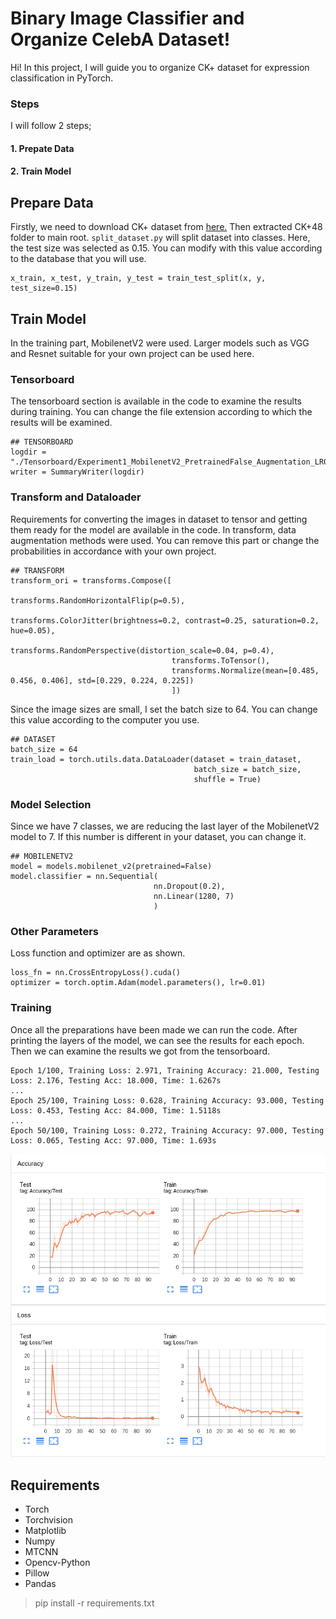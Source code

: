 # Binary Image Classifier and Organize CelebA Dataset!

Hi! In this project, I will guide you to organize CK+ dataset for expression classification in PyTorch.


### Steps
I will follow 2 steps;
#### 1. Prepate Data
#### 2. Train Model

## Prepare Data

Firstly, we need to download CK+ dataset from [here.](https://www.kaggle.com/shawon10/ckplus) Then extracted CK+48 folder to main root. `split_dataset.py` will split dataset into classes. Here, the test size was selected as 0.15. You can modify with this value according to the database that you will use.

```
x_train, x_test, y_train, y_test = train_test_split(x, y, test_size=0.15)
```

## Train Model

In the training part, MobilenetV2 were used. Larger models such as VGG and Resnet suitable for your own project can be used here. 

### Tensorboard

The tensorboard section is available in the code to examine the results during training. You can change the file extension according to which the results will be examined.

```
## TENSORBOARD
logdir = "./Tensorboard/Experiment1_MobilenetV2_PretrainedFalse_Augmentation_LR0.01/"
writer = SummaryWriter(logdir)
```

### Transform and Dataloader

Requirements for converting the images in dataset to tensor and getting them ready for the model are available in the code. In transform, data augmentation methods were used. You can remove this part or change the probabilities in accordance with your own project.

```
## TRANSFORM
transform_ori = transforms.Compose([
                                    transforms.RandomHorizontalFlip(p=0.5),
                                    transforms.ColorJitter(brightness=0.2, contrast=0.25, saturation=0.2, hue=0.05),
                                    transforms.RandomPerspective(distortion_scale=0.04, p=0.4),
                                    transforms.ToTensor(),
                                    transforms.Normalize(mean=[0.485, 0.456, 0.406], std=[0.229, 0.224, 0.225])
                                    ])
```

Since the image sizes are small, I set the batch size to 64. You can change this value according to the computer you use.

```
## DATASET
batch_size = 64
train_load = torch.utils.data.DataLoader(dataset = train_dataset,
                                         batch_size = batch_size,
                                         shuffle = True)
```
### Model Selection

Since we have 7 classes, we are reducing the last layer of the MobilenetV2 model to 7. If this number is different in your dataset, you can change it.

```
## MOBILENETV2
model = models.mobilenet_v2(pretrained=False)
model.classifier = nn.Sequential(
                                nn.Dropout(0.2),
                                nn.Linear(1280, 7)
                                )
```

### Other Parameters

Loss function and optimizer are as shown.

```
loss_fn = nn.CrossEntropyLoss().cuda()
optimizer = torch.optim.Adam(model.parameters(), lr=0.01)
```
### Training

Once all the preparations have been made we can run the code. After printing the layers of the model, we can see the results for each epoch. Then we can examine the results we got from the tensorboard.

```
Epoch 1/100, Training Loss: 2.971, Training Accuracy: 21.000, Testing Loss: 2.176, Testing Acc: 18.000, Time: 1.6267s
...
Epoch 25/100, Training Loss: 0.628, Training Accuracy: 93.000, Testing Loss: 0.453, Testing Acc: 84.000, Time: 1.5118s
...
Epoch 50/100, Training Loss: 0.272, Training Accuracy: 97.000, Testing Loss: 0.065, Testing Acc: 97.000, Time: 1.693s
```
![Tensorboard](/Results/tensorboard.png)

## Requirements
- Torch
- Torchvision
- Matplotlib
- Numpy
- MTCNN
- Opencv-Python
- Pillow
- Pandas

> pip install -r requirements.txt
